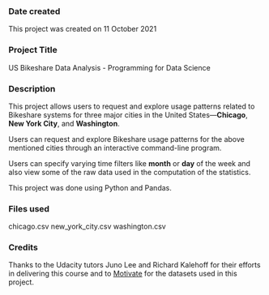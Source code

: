 ### Date created
This project was created on 11 October 2021

### Project Title
US Bikeshare Data Analysis - Programming for Data Science

### Description
This project allows users to request and explore usage patterns related to Bikeshare systems for three major cities in the United States—**Chicago**, **New York City**, and **Washington**.

Users can request and explore Bikeshare usage patterns for the above mentioned cities through an interactive command-line program.

Users can specify varying time filters like **month** or **day** of the week and also view some of the raw data used in the computation of the statistics.

This project was done using Python and Pandas.

### Files used
chicago.csv
new_york_city.csv
washington.csv

### Credits
Thanks to the Udacity tutors Juno Lee and Richard Kalehoff for their efforts in delivering this course and to [Motivate](https://www.motivateco.com/) for the datasets used in this project.
